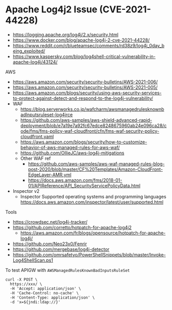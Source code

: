 # Apache Log4j2 Issue (CVE-2021-44228)

- https://logging.apache.org/log4j/2.x/security.html
- https://www.docker.com/blog/apache-log4j-2-cve-2021-44228/
- https://www.reddit.com/r/blueteamsec/comments/rd38z9/log4j_0day_being_exploited/
- https://www.kaspersky.com/blog/log4shell-critical-vulnerability-in-apache-log4j/43124/

AWS
- https://aws.amazon.com/security/security-bulletins/AWS-2021-006/
- https://aws.amazon.com/security/security-bulletins/AWS-2021-005/
- https://aws.amazon.com/blogs/security/using-aws-security-services-to-protect-against-detect-and-respond-to-the-log4j-vulnerability/
- WAF
  - https://blog.serverworks.co.jp/wafcharm/awsmanagedrulesknownbadInputsruleset-log4jrce
  - https://github.com/aws-samples/aws-shield-advanced-rapid-deployment/blob/e7a19e7a92fc67edce8248675960ab24e096ca28/code/fms/fms-policy-waf-cloudfront/cfn/fms-waf-security-policy-cloudfront.yaml
  - https://aws.amazon.com/blogs/security/how-to-customize-behavior-of-aws-managed-rules-for-aws-waf/
  - https://github.com/OllieJC/aws-log4j-mitigations
  - Other WAF ref 
      - https://github.com/aws-samples/aws-waf-managed-rules-blog-post-2020/blob/master/CF%20Templates/Amazon-CloudFront-EdgeLayer-AMR.yml
      - https://docs.aws.amazon.com/fms/2018-01-01/APIReference/API_SecurityServicePolicyData.html 
- Inspector v2
  - Inspector Supported operating systems and programming languages https://docs.aws.amazon.com/inspector/latest/user/supported.html

Tools
- https://crowdsec.net/log4j-tracker/
- https://github.com/corretto/hotpatch-for-apache-log4j2
  - https://aws.amazon.com/fr/blogs/opensource/hotpatch-for-apache-log4j/ 
- https://github.com/Neo23x0/Fenrir
- https://github.com/mergebase/log4j-detector
- https://github.com/omrsafetyo/PowerShellSnippets/blob/master/Invoke-Log4ShellScan.ps1

To test APIGW with `AWSManagedRulesKnownBadInputsRuleSet`
```
curl -X POST \
  https://xxx/ \
  -H 'Accept: application/json' \
  -H 'Cache-Control: no-cache' \
  -H 'Content-Type: application/json' \
  -d 'x=${jndi:ldap://}'
```
